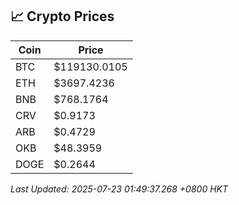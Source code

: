 ## 📈 Crypto Prices

| Coin | Price |
| ---- | ----- |
| BTC | $119130.0105 |
| ETH | $3697.4236 |
| BNB | $768.1764 |
| CRV | $0.9173 |
| ARB | $0.4729 |
| OKB | $48.3959 |
| DOGE | $0.2644 |

_Last Updated: 2025-07-23 01:49:37.268 +0800 HKT_